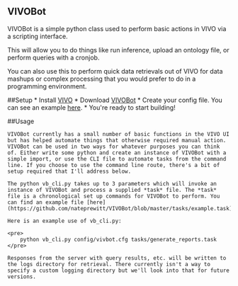 VIVOBot
--------------

VIVOBot is a simple python class used to perform basic actions in VIVO via a scripting interface.

This will allow you to do things like run inference, upload an ontology file, or perform queries with a cronjob.

You can also use this to perform quick data retrievals out of VIVO for data mashups or complex processing that you
would prefer to do in a programming environment.

##Setup
    * Install [VIVO](https://github.com/vivo-project/VIVO)
    * Download [VIVOBot](https://github.com/nateprewitt/VIVOBot)
    * Create your config file. You can see an example [here](https://github.com/nateprewitt/VIVOBot/blob/master/config/vivobot.cfg.example).
    * You're ready to start building!

##Usage

    VIVOBot currently has a small number of basic functions in the VIVO UI but has helped automate things that otherwise required manual action. VIVOBot can be used in two ways for whatever purposes you can think of. Either write some python and create an instance of VIVOBot with a simple import, or use the CLI file to automate tasks from the command line. If you choose to use the command line route, there's a bit of setup required that I'll address below.

    The python vb_cli.py takes up to 3 parameters which will invoke an instance of VIVOBot and process a supplied *task* file. The *task* file is a chronological set up commands for VIVOBot to perform. You can find an example file [here](https://github.com/nateprewitt/VIVOBot/blob/master/tasks/example.task).

    Here is an example use of vb_cli.py:

    <pre>
        python vb_cli.py config/vivbot.cfg tasks/generate_reports.task
    </pre>

    Responses from the server with query results, etc. will be written to the logs directory for retrieval. There currently isn't a way to specify a custom logging directory but we'll look into that for future versions.
